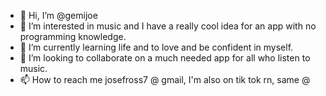 - 👋 Hi, I’m @gemijoe
- 👀 I’m interested in music and I have a really cool idea for an app with no programming knowledge. 
- 🌱 I’m currently learning life and to love and be confident in myself. 
- 💞️ I’m looking to collaborate on a much needed app for all who listen to music. 
- 📫 How to reach me josefross7 @ gmail, I'm also on tik tok rn, same @

<!---
gemijoe/gemijoe is a ✨ special ✨ repository because its `README.md` (this file) appears on your GitHub profile.
You can click the Preview link to take a look at your changes.
--->
